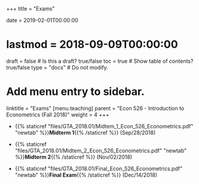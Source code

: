 +++
title = "Exams"

date = 2019-02-01T00:00:00
# lastmod = 2018-09-09T00:00:00

draft = false  # Is this a draft? true/false
toc = true  # Show table of contents? true/false
type = "docs"  # Do not modify.

# Add menu entry to sidebar.
linktitle = "Exams"
[menu.teaching]
  parent = "Econ 526 - Introduction to Econometrics (Fall 2018)"
  weight = 4
+++

* {{% staticref "files/GTA_2018.01/Midtem_1_Econ_526_Econometrics.pdf" "newtab" %}}**Midterm 1**{{% /staticref %}} (Sep/28/2018)

* {{% staticref "files/GTA_2018.01/Midtem_2_Econ_526_Econometrics.pdf" "newtab" %}}**Midterm 2**{{% /staticref %}} (Nov/02/2018)

* {{% staticref "files/GTA_2018.01/Final_Econ_526_Econometrics.pdf" "newtab" %}}**Final Exam**{{% /staticref %}} (Dec/14/2018)